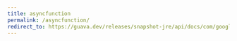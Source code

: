 ```yaml
---
title: asyncfunction
permalink: /asyncfunction/
redirect_to: https://guava.dev/releases/snapshot-jre/api/docs/com/google/common/util/concurrent/AsyncFunction.html
---
```

